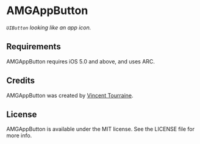 # AMGAppButton

_`UIButton` looking like an app icon._


## Requirements

AMGAppButton requires iOS 5.0 and above, and uses ARC.


## Credits

AMGAppButton was created by [Vincent Tourraine](http://www.vtourraine.net).


## License

AMGAppButton is available under the MIT license. See the LICENSE file for more info.
